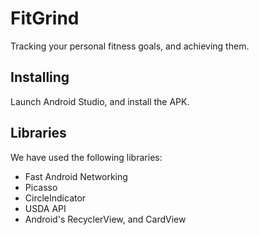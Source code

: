 # FitGrind

Tracking your personal fitness goals, and achieving them.

## Installing

Launch Android Studio, and install the APK.

## Libraries

We have used the following libraries:

* Fast Android Networking
* Picasso
* CircleIndicator
* USDA API
* Android's RecyclerView, and CardView
